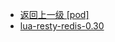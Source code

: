 - [返回上一级 [pod]](page/服务部署/Nginx/模板/nginx-1.24.0/Openresty/openresty-1.21.4.3-win64/pod/)
- [lua-resty-redis-0.30](page/服务部署/Nginx/模板/nginx-1.24.0/Openresty/openresty-1.21.4.3-win64/pod/lua-resty-redis-0.30/)
